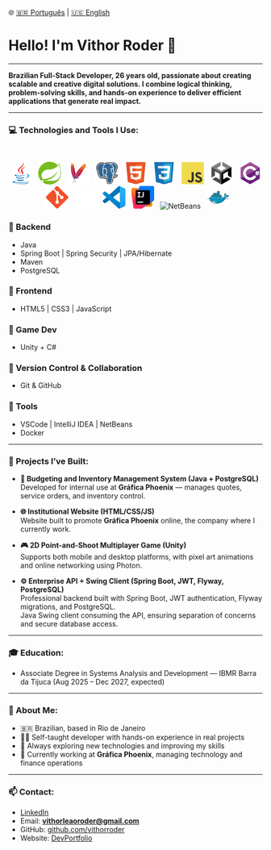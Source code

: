 🌐 [🇧🇷 Português](./README.pt.md) | [🇺🇸 English](./README.md)

# Hello! I'm Vithor Roder 👋

---

**Brazilian Full-Stack Developer, 26 years old, passionate about creating scalable and creative digital solutions. I combine logical thinking, problem-solving skills, and hands-on experience to deliver efficient applications that generate real impact.**


---

### 💻 Technologies and Tools I Use:

<br>
<p align="center">
  <img src="https://raw.githubusercontent.com/devicons/devicon/master/icons/java/java-original.svg" alt="Java" width="45" height="45"/>
  &nbsp;
  <img src="https://raw.githubusercontent.com/devicons/devicon/master/icons/spring/spring-original.svg" alt="Spring" width="45" height="45"/>
  &nbsp;
  <img src="https://raw.githubusercontent.com/devicons/devicon/master/icons/maven/maven-original.svg" alt="Maven" width="45" height="45"/>
  &nbsp;
  <img src="https://raw.githubusercontent.com/devicons/devicon/master/icons/postgresql/postgresql-original.svg" alt="PostgreSQL" width="45" height="45"/>
  &nbsp;
  <img src="https://raw.githubusercontent.com/devicons/devicon/master/icons/html5/html5-original.svg" alt="HTML5" width="45" height="45"/>
  &nbsp;
  <img src="https://raw.githubusercontent.com/devicons/devicon/master/icons/css3/css3-original.svg" alt="CSS3" width="45" height="45"/>
  &nbsp;
  <img src="https://raw.githubusercontent.com/devicons/devicon/master/icons/javascript/javascript-original.svg" alt="JavaScript" width="45" height="45"/>
  &nbsp;
  <img src="https://raw.githubusercontent.com/devicons/devicon/master/icons/unity/unity-original.svg" alt="Unity" width="45" height="45"/>
  &nbsp;
  <img src="https://raw.githubusercontent.com/devicons/devicon/master/icons/csharp/csharp-original.svg" alt="C#" width="45" height="45"/>
  &nbsp;
  <img src="https://raw.githubusercontent.com/devicons/devicon/master/icons/git/git-original.svg" alt="Git" width="45" height="45"/>
  &nbsp;
  <img src="https://raw.githubusercontent.com/VithorRoder/VithorRoder/main/github-mark-white.svg" alt="GitHub" width="45" height="45"/>
  &nbsp;
  <img src="https://raw.githubusercontent.com/devicons/devicon/master/icons/vscode/vscode-original.svg" alt="VSCode" width="45" height="45"/>
  &nbsp;
  <img src="https://raw.githubusercontent.com/devicons/devicon/master/icons/intellij/intellij-original.svg" alt="IntelliJ" width="45" height="45"/>
  &nbsp;
  <img src="https://upload.wikimedia.org/wikipedia/commons/9/98/Apache_NetBeans_Logo.svg" alt="NetBeans" width="45" height="45"/>
  &nbsp;
  <img src="https://raw.githubusercontent.com/devicons/devicon/master/icons/docker/docker-original.svg" alt="Docker" width="45" height="45"/>
</p>

### 🔹 Backend  
- Java  
- Spring Boot | Spring Security | JPA/Hibernate  
- Maven  
- PostgreSQL  

### 🔹 Frontend  
- HTML5 | CSS3 | JavaScript  

### 🔹 Game Dev  
- Unity + C#  

### 🔹 Version Control & Collaboration  
- Git & GitHub  

### 🔹 Tools  
- VSCode | IntelliJ IDEA | NetBeans  
- Docker  

---

### 📌 Projects I’ve Built:

- **🔧 Budgeting and Inventory Management System (Java + PostgreSQL)**  
  Developed for internal use at **Gráfica Phoenix** — manages quotes, service orders, and inventory control.

- **🌐 Institutional Website (HTML/CSS/JS)**  
  Website built to promote **Gráfica Phoenix** online, the company where I currently work.

- **🎮 2D Point-and-Shoot Multiplayer Game (Unity)**  
  Supports both mobile and desktop platforms, with pixel art animations and online networking using Photon.

- **⚙️ Enterprise API + Swing Client (Spring Boot, JWT, Flyway, PostgreSQL)**  
  Professional backend built with Spring Boot, JWT authentication, Flyway migrations, and PostgreSQL.  
  Java Swing client consuming the API, ensuring separation of concerns and secure database access.

---

### 🎓 Education:

- Associate Degree in Systems Analysis and Development — IBMR Barra da Tijuca (Aug 2025 – Dec 2027, expected)  

---

### 📍 About Me:

- 🇧🇷 Brazilian, based in Rio de Janeiro  
- 👨‍💻 Self-taught developer with hands-on experience in real projects  
- 🧩 Always exploring new technologies and improving my skills  
- 🧾 Currently working at **Gráfica Phoenix**, managing technology and finance operations  

---

### 📫 Contact:

- [LinkedIn](https://www.linkedin.com/in/vithor-roder-1700a217a/)  
- Email: **vithorleaoroder@gmail.com**  
- GitHub: [github.com/vithorroder](https://github.com/VithorRoder)  
- Website: [DevPortfolio](https://vithoroderdev.vercel.app/)  
